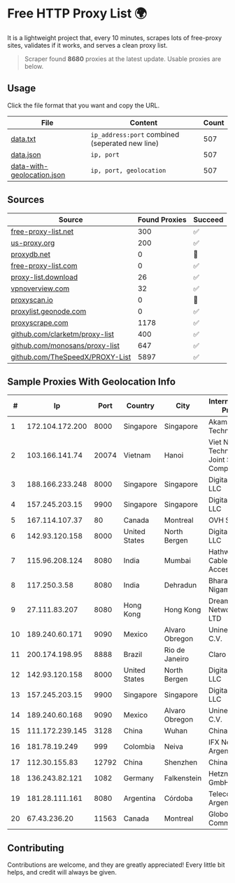 
# Free HTTP Proxy List 🌍

It is a lightweight project that, every 10 minutes, scrapes lots of free-proxy sites, validates if it works, and serves a clean proxy list.


> Scraper found **8680** proxies at the latest update. Usable proxies are below.

## Usage

Click the file format that you want and copy the URL.


|File|Content|Count|
|----|-------|-----|
|[data.txt](https://raw.githubusercontent.com/themiralay/Proxy-List-World/master/data.txt)|`ip_address:port` combined (seperated new line)|507|
|[data.json](https://raw.githubusercontent.com/themiralay/Proxy-List-World/master/data.json)|`ip, port`|507|
|[data-with-geolocation.json](https://raw.githubusercontent.com/themiralay/Proxy-List-World/master/data-with-geolocation.json)|`ip, port, geolocation`|507|

## Sources

|Source|Found Proxies|Succeed|
|------|-------------|-------|
|[free-proxy-list.net](https://free-proxy-list.net)|300|✅|
|[us-proxy.org](https://www.us-proxy.org)|200|✅|
|[proxydb.net](http://proxydb.net)|0|🚫|
|[free-proxy-list.com](https://free-proxy-list.com/?page=&port=&type%5B%5D=http&type%5B%5D=https&up_time=0&search=Search)|0|✅|
|[proxy-list.download](https://www.proxy-list.download/HTTP)|26|✅|
|[vpnoverview.com](https://vpnoverview.com/privacy/anonymous-browsing/free-proxy-servers)|32|✅|
|[proxyscan.io](https://www.proxyscan.io)|0|🚫|
|[proxylist.geonode.com](https://proxylist.geonode.com/api/proxy-list?limit=300&page=1&sort_by=lastChecked&sort_type=desc&protocols=http,https)|0|✅|
|[proxyscrape.com](https://api.proxyscrape.com/v2/?request=displayproxies&protocol=http&timeout=10000&country=all&ssl=all&anonymity=all)|1178|✅|
|[github.com/clarketm/proxy-list](https://raw.githubusercontent.com/clarketm/proxy-list/master/proxy-list-raw.txt)|400|✅|
|[github.com/monosans/proxy-list](https://raw.githubusercontent.com/monosans/proxy-list/main/proxies/http.txt)|647|✅|
|[github.com/TheSpeedX/PROXY-List](https://raw.githubusercontent.com/TheSpeedX/PROXY-List/master/http.txt)|5897|✅|


## Sample Proxies With Geolocation Info

|#|Ip|Port|Country|City|Internet Service Provider|
|-|--|----|-------|----|-------------------------|
|1|172.104.172.200|8000|Singapore|Singapore|Akamai Technologies|
|2|103.166.141.74|20074|Vietnam|Hanoi|Viet NAM Cloud Technology Joint Stock Company|
|3|188.166.233.248|8000|Singapore|Singapore|DigitalOcean, LLC|
|4|157.245.203.15|9900|Singapore|Singapore|DigitalOcean, LLC|
|5|167.114.107.37|80|Canada|Montreal|OVH SAS|
|6|142.93.120.158|8000|United States|North Bergen|DigitalOcean, LLC|
|7|115.96.208.124|8080|India|Mumbai|Hathway IP over Cable Internet Access|
|8|117.250.3.58|8080|India|Dehradun|Bharat Sanchar Nigam Ltd|
|9|27.111.83.207|8080|Hong Kong|Hong Kong|Dreamscape Networks PTY LTD|
|10|189.240.60.171|9090|Mexico|Alvaro Obregon|Uninet S.A. de C.V.|
|11|200.174.198.95|8888|Brazil|Rio de Janeiro|Claro S.A|
|12|142.93.120.158|8000|United States|North Bergen|DigitalOcean, LLC|
|13|157.245.203.15|9900|Singapore|Singapore|DigitalOcean, LLC|
|14|189.240.60.168|9090|Mexico|Alvaro Obregon|Uninet S.A. de C.V.|
|15|111.172.239.145|3128|China|Wuhan|China Telecom|
|16|181.78.19.249|999|Colombia|Neiva|IFX Networks Argentina S.R.L|
|17|112.30.155.83|12792|China|Shenzhen|China Mobile|
|18|136.243.82.121|1082|Germany|Falkenstein|Hetzner Online GmbH|
|19|181.28.111.161|8080|Argentina|Córdoba|Telecom Argentina S.A|
|20|67.43.236.20|11563|Canada|Montreal|GloboTech Communications|



## Contributing

Contributions are welcome, and they are greatly appreciated! Every
little bit helps, and credit will always be given.

